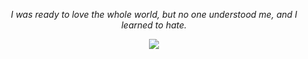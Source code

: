 
<p align = "center"><i> I was ready to love the whole world, but no one understood me, and I learned to hate.</i></p>



  <p align = "center">

 <img src="https://github-readme-stats.vercel.app/api?username=CristianBudeanu&show_icons=true&theme=nord">
  
</p>
